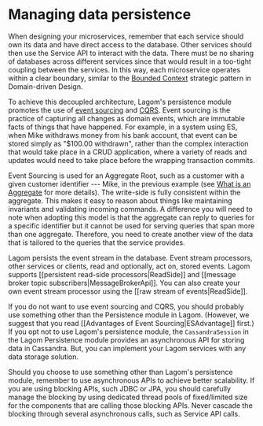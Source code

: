 # Managing data persistence

When designing your microservices, remember that each service should own its data and have direct access to the database. Other services should then use the Service API to interact with the data. There must be no sharing of databases across different services since that would result in a too-tight coupling between the services. In this way, each microservice operates within a clear boundary, similar to the [Bounded Context](https://martinfowler.com/bliki/BoundedContext.html) strategic pattern in Domain-driven Design.

To achieve this decoupled architecture, Lagom's persistence module promotes the use of [event sourcing](https://msdn.microsoft.com/en-us/library/jj591559.aspx) and [CQRS](https://msdn.microsoft.com/en-us/library/jj591573.aspx). Event sourcing is the practice of capturing all changes as domain events, which are immutable facts of things that have happened. For example, in a system using ES, when Mike withdraws money from his bank account, that event can be stored simply as "$100.00 withdrawn", rather than the complex interaction that would take place in a CRUD application, where a variety of reads and updates would need to take place before the wrapping transaction commits.

Event Sourcing is used for an  Aggregate Root, such as a customer with a given customer identifier --- Mike, in the previous example (see [What is an Aggregate](http://cqrs.nu/Faq/aggregates) for more details). The write-side is fully consistent within the aggregate. This makes it easy to reason about things like maintaining invariants and validating incoming commands. A difference you will need to note when adopting this model is that the aggregate can reply to queries for a specific identifier but it cannot be used for serving queries that span more than one aggregate. Therefore, you need to create another view of the data that is tailored to the queries that the service provides.

Lagom persists the event stream in the database. Event stream processors, other services or clients, read and optionally, act on, stored events. Lagom supports [[persistent read-side processors|ReadSide]] and [[message broker topic subscribers|MessageBrokerApi]]. You can also create your own event stream processor using the [[raw stream of events|ReadSide]].

If you do not want to use event sourcing and CQRS, you should probably use something other than the Persistence module in Lagom. (However, we suggest that you read [[Advantages of Event Sourcing|ESAdvantage]] first.) If you opt not to use Lagom's persistence module, the `CassandraSession` in the Lagom Persistence module provides an asynchronous API for storing data in Cassandra. But, you can implement your Lagom services with any data storage solution.

Should you choose to use something other than Lagom's persistence module, remember to use asynchronous APIs to achieve better scalability. If you are using blocking APIs, such JDBC or JPA, you should carefully manage the blocking by using dedicated thread pools of fixed/limited size for the components that are calling those blocking APIs. Never cascade the blocking through several asynchronous calls, such as Service API calls.
